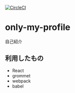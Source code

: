 [![CircleCI](https://circleci.com/gh/j138/only-my-profile.svg?style=svg)](https://circleci.com/gh/j138/only-my-profile)

# only-my-profile

自己紹介

## 利用したもの

- React
- grommet
- webpack
- babel
